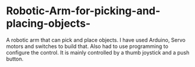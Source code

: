 # Robotic-Arm-for-picking-and-placing-objects-
A robotic arm that can pick and place objects. I have used Arduino, Servo motors and switches to build that. Also had to use programming to configure the control. It is mainly controlled by a thumb joystick and a push button.
